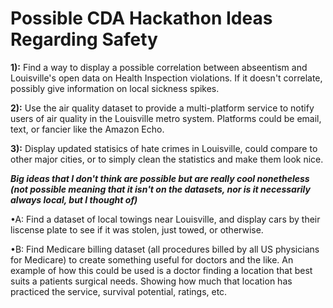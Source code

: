 Possible CDA Hackathon Ideas Regarding Safety
===============

__1):__ Find a way to display a possible correlation between abseentism and Louisville's open data on Health Inspection violations. If it doesn't correlate, possibly give information on local sickness spikes.

__2):__ Use the air quality dataset to provide a multi-platform service to notify users of air quality in the Louisville metro system. Platforms could be email, text, or fancier like the Amazon Echo.

__3):__ Display updated statisics of hate crimes in Louisville, could compare to other major cities, or to simply clean the statistics and make them look nice.





***_Big ideas that I don't think are possible but are really cool nonetheless (not possible meaning that it isn't on the datasets, nor is it necessarily always local, but I thought of)_***

•A: Find a dataset of local towings near Louisville, and display cars by their liscense plate to see if it was stolen, just towed, or otherwise.

•B: Find Medicare billing dataset (all procedures billed by all US physicians for Medicare) to create something useful for doctors and the like. An example of how this could be used is a doctor finding a location that best suits a patients surgical needs. Showing how much that location has practiced the service, survival potential, ratings, etc.
